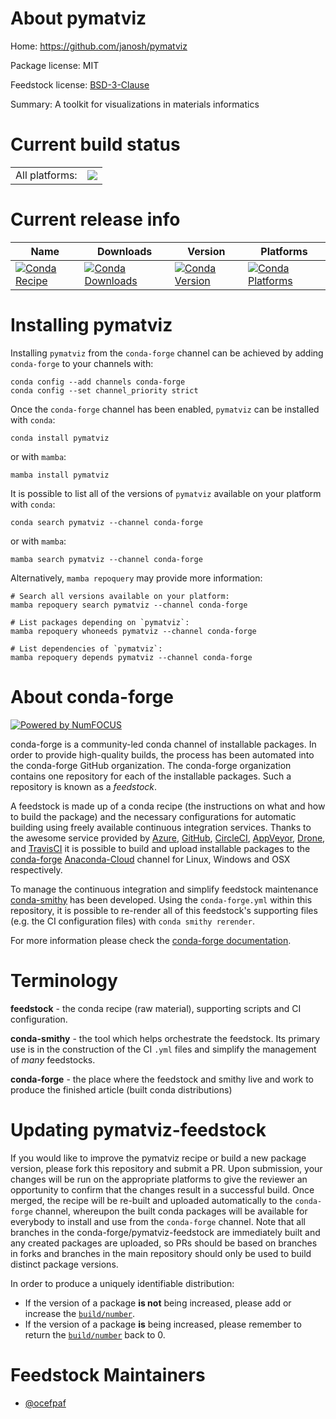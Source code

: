 About pymatviz
==============

Home: https://github.com/janosh/pymatviz

Package license: MIT

Feedstock license: [BSD-3-Clause](https://github.com/conda-forge/pymatviz-feedstock/blob/main/LICENSE.txt)

Summary: A toolkit for visualizations in materials informatics

Current build status
====================


<table><tr><td>All platforms:</td>
    <td>
      <a href="https://dev.azure.com/conda-forge/feedstock-builds/_build/latest?definitionId=17408&branchName=main">
        <img src="https://dev.azure.com/conda-forge/feedstock-builds/_apis/build/status/pymatviz-feedstock?branchName=main">
      </a>
    </td>
  </tr>
</table>

Current release info
====================

| Name | Downloads | Version | Platforms |
| --- | --- | --- | --- |
| [![Conda Recipe](https://img.shields.io/badge/recipe-pymatviz-green.svg)](https://anaconda.org/conda-forge/pymatviz) | [![Conda Downloads](https://img.shields.io/conda/dn/conda-forge/pymatviz.svg)](https://anaconda.org/conda-forge/pymatviz) | [![Conda Version](https://img.shields.io/conda/vn/conda-forge/pymatviz.svg)](https://anaconda.org/conda-forge/pymatviz) | [![Conda Platforms](https://img.shields.io/conda/pn/conda-forge/pymatviz.svg)](https://anaconda.org/conda-forge/pymatviz) |

Installing pymatviz
===================

Installing `pymatviz` from the `conda-forge` channel can be achieved by adding `conda-forge` to your channels with:

```
conda config --add channels conda-forge
conda config --set channel_priority strict
```

Once the `conda-forge` channel has been enabled, `pymatviz` can be installed with `conda`:

```
conda install pymatviz
```

or with `mamba`:

```
mamba install pymatviz
```

It is possible to list all of the versions of `pymatviz` available on your platform with `conda`:

```
conda search pymatviz --channel conda-forge
```

or with `mamba`:

```
mamba search pymatviz --channel conda-forge
```

Alternatively, `mamba repoquery` may provide more information:

```
# Search all versions available on your platform:
mamba repoquery search pymatviz --channel conda-forge

# List packages depending on `pymatviz`:
mamba repoquery whoneeds pymatviz --channel conda-forge

# List dependencies of `pymatviz`:
mamba repoquery depends pymatviz --channel conda-forge
```


About conda-forge
=================

[![Powered by
NumFOCUS](https://img.shields.io/badge/powered%20by-NumFOCUS-orange.svg?style=flat&colorA=E1523D&colorB=007D8A)](https://numfocus.org)

conda-forge is a community-led conda channel of installable packages.
In order to provide high-quality builds, the process has been automated into the
conda-forge GitHub organization. The conda-forge organization contains one repository
for each of the installable packages. Such a repository is known as a *feedstock*.

A feedstock is made up of a conda recipe (the instructions on what and how to build
the package) and the necessary configurations for automatic building using freely
available continuous integration services. Thanks to the awesome service provided by
[Azure](https://azure.microsoft.com/en-us/services/devops/), [GitHub](https://github.com/),
[CircleCI](https://circleci.com/), [AppVeyor](https://www.appveyor.com/),
[Drone](https://cloud.drone.io/welcome), and [TravisCI](https://travis-ci.com/)
it is possible to build and upload installable packages to the
[conda-forge](https://anaconda.org/conda-forge) [Anaconda-Cloud](https://anaconda.org/)
channel for Linux, Windows and OSX respectively.

To manage the continuous integration and simplify feedstock maintenance
[conda-smithy](https://github.com/conda-forge/conda-smithy) has been developed.
Using the ``conda-forge.yml`` within this repository, it is possible to re-render all of
this feedstock's supporting files (e.g. the CI configuration files) with ``conda smithy rerender``.

For more information please check the [conda-forge documentation](https://conda-forge.org/docs/).

Terminology
===========

**feedstock** - the conda recipe (raw material), supporting scripts and CI configuration.

**conda-smithy** - the tool which helps orchestrate the feedstock.
                   Its primary use is in the construction of the CI ``.yml`` files
                   and simplify the management of *many* feedstocks.

**conda-forge** - the place where the feedstock and smithy live and work to
                  produce the finished article (built conda distributions)


Updating pymatviz-feedstock
===========================

If you would like to improve the pymatviz recipe or build a new
package version, please fork this repository and submit a PR. Upon submission,
your changes will be run on the appropriate platforms to give the reviewer an
opportunity to confirm that the changes result in a successful build. Once
merged, the recipe will be re-built and uploaded automatically to the
`conda-forge` channel, whereupon the built conda packages will be available for
everybody to install and use from the `conda-forge` channel.
Note that all branches in the conda-forge/pymatviz-feedstock are
immediately built and any created packages are uploaded, so PRs should be based
on branches in forks and branches in the main repository should only be used to
build distinct package versions.

In order to produce a uniquely identifiable distribution:
 * If the version of a package **is not** being increased, please add or increase
   the [``build/number``](https://docs.conda.io/projects/conda-build/en/latest/resources/define-metadata.html#build-number-and-string).
 * If the version of a package **is** being increased, please remember to return
   the [``build/number``](https://docs.conda.io/projects/conda-build/en/latest/resources/define-metadata.html#build-number-and-string)
   back to 0.

Feedstock Maintainers
=====================

* [@ocefpaf](https://github.com/ocefpaf/)

